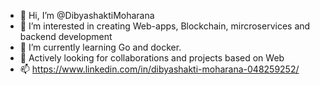 - 👋 Hi, I’m @DibyashaktiMoharana
- 👀 I’m interested in creating Web-apps, Blockchain, mircroservices and backend development
- 🌱 I’m currently learning Go and docker.
- 💞️ Actively looking for collaborations and projects based on Web
- 📫 https://www.linkedin.com/in/dibyashakti-moharana-048259252/
